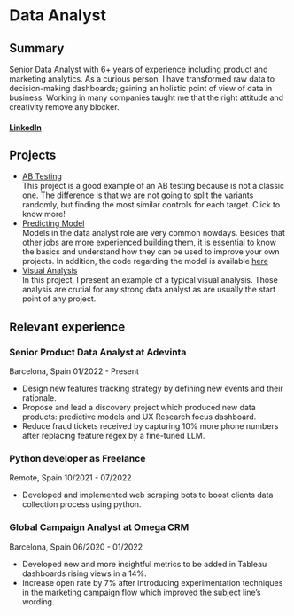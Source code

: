 # Data Analyst

## Summary
Senior Data Analyst with 6+ years of experience including product and marketing analytics. As a curious
person, I have transformed raw data to decision-making dashboards; gaining an holistic point of view of data
in business. Working in many companies taught me that the right attitude and creativity remove any blocker.

#### [LinkedIn]("https://www.linkedin.com/in/ramón-mariño-solís-490585131/")  

## Projects

- [AB Testing](https://github.com/RMarinoS/portfolio/blob/main/ab_test_round_roasted_matched_pairs.py)  
  This project is a good example of an AB testing because is not a classic one.
  The difference is that we are not going to split the variants randomly, but finding the most similar controls for each target. Click to know more!
- [Predicting Model](https://github.com/RMarinoS/portfolio/blob/main/Creditworthiness%20Project%20-%20Ram%C3%B3n%20Mari%C3%B1o%20Sol%C3%ADs.pdf)  
  Models in the data analyst role are very common nowdays. Besides that other jobs are more experienced building them, it is essential to know the basics and understand how they can be 
  used to improve your own projects. In addition, the code regarding the model is available [here](https://github.com/RMarinoS/portfolio/blob/main/loans_prediction_model.py)  
- [Visual Analysis](https://github.com/RMarinoS/portfolio/blob/main/go_bike_%20visual_analysis-presentation.ipynb)  
  In this project, I present an example of a typical visual analysis. Those analysis are crutial for any strong data analyst as are usually the start point of any project.  

## Relevant experience

### **Senior Product Data Analyst** at Adevinta
  Barcelona, Spain 01/2022 - Present  
- Design new features tracking strategy by defining new events and their rationale.
- Propose and lead a discovery project which produced new data products: predictive models and UX Research focus dashboard.
- Reduce fraud tickets received by capturing 10% more phone numbers after replacing feature regex by a fine-tuned LLM.  

### **Python developer** as Freelance
  Remote, Spain 10/2021 - 07/2022  
- Developed and implemented web scraping bots to boost clients data collection process using python.

### **Global Campaign Analyst** at Omega CRM
  Barcelona, Spain 06/2020 - 01/2022  
- Developed new and more insightful metrics to be added in Tableau dashboards rising views in a 14%.
- Increase open rate by 7% after introducing experimentation techniques in the marketing campaign flow which improved the subject line’s wording.


